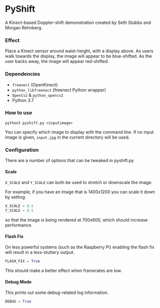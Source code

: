 # PyShift
A Kinect-based Doppler-shift demonstration created by Seth Stubbs and Morgan Rehnberg.

### Effect
Place a Kinect sensor around waist-height, with a display above. As users walk towards the display, the image will appear to be blue-shifted. As the user backs away, the image will appear red-shifted.

### Dependencies
- `freenect` (OpenKinect)
- `python_libfreenect` (freenect Python wrapper)
- `OpenCv2` & `python_opencv2`
- Python 3.7

### How to use
```
python3 pyshift.py <inputimage>
```
You can specify which image to display with the command line. If no input image is given, `input.jpg` in the current directory will be used.
    
### Configuration
There are a number of options that can be tweaked in pyshift.py
    
#### Scale
`X_SCALE` and `Y_SCALE` can both be used to stretch or downscale the image. 
    
For example, if you have an image that is 1400x1200 you can scale it down by setting 

```python
X_SCALE = 0.5
Y_SCALE = 0.5
```
        
so that the image is being rendered at 700x600, which should increase performance.
        
#### Flash Fix
On less powerful systems (such as the Raspberry Pi) enabling the flash fix will result in a less-stuttery output.

```python
FLASH_FIX = True
```

This should make a better effect when framerates are low.

#### Debug Mode
This prints out some debug-related log information.

```python
DEBUG = True
```
